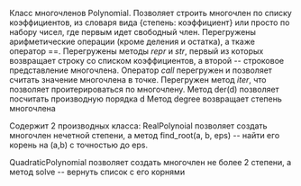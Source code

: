 Класс многочленов Polynomial.
Позволяет строить многочлен по списку коэффициентов, из словаря вида {степень: коэффициент} или просто по набору чисел, где первым идет свободный член. 
Перегружены арифметические операции (кроме деления и остатка), а ткаже оператор ==. 
Перегружены методы _repr_ и _str_, первый из которых возвращает строку со списком коэффициентов, а второй -- строковое представление многочлена.
Оператор _call_ перегружен и позволяет считать значение многочлена в точке.
Перегружен метод _iter_, что позволяет проитерироваться по многочлену.
Метод der(d) позволяет посчитать производную порядка d
Метод degree возвращает степень многочлена

Содержит 2 производных класса:
RealPolynoial позволяет создать многочлен нечетной степени, а метод find_root(a, b, eps) -- найти его корень на (a,b) с точностью до eps.

QuadraticPolynomial позволяет создать многочлен не более 2 степени, а метод solve -- вернуть список с его корнями
